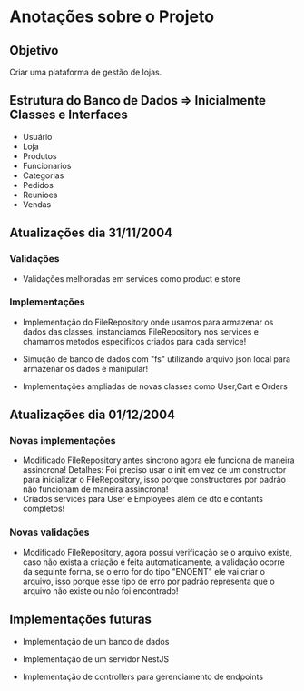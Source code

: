 # Anotações sobre o Projeto

## Objetivo

Criar uma plataforma de gestão de lojas.

## Estrutura do Banco de Dados => Inicialmente Classes e Interfaces

- Usuário
- Loja
- Produtos
- Funcionarios
- Categorias
- Pedidos
- Reunioes
- Vendas

## Atualizações dia 31/11/2004

### Validações  

- Validações melhoradas em services como product e store

### Implementações

- Implementação do FileRepository onde usamos para armazenar os dados das classes, instanciamos FileRepository nos services e chamamos metodos especificos criados para cada service!

- Simução de banco de dados com "fs" utilizando arquivo json local para armazenar os dados e manipular!

- Implementações ampliadas de novas classes como User,Cart e Orders

## Atualizações dia 01/12/2004

### Novas implementações

- Modificado FileRepository antes sincrono agora ele funciona de maneira assincrona!
Detalhes: Foi preciso usar o init em vez de um constructor para inicializar o FileRepository, isso porque constructores por padrão não funcionam de maneira assincrona!
- Criados services para User e Employees além de dto e contants completos!

### Novas validações

- Modificado FileRepository, agora possui verificação se o arquivo existe, caso não exista a criação é feita automaticamente, a validação ocorre da seguinte forma, se o erro for do tipo "ENOENT" ele vai criar o arquivo, isso porque esse tipo de erro por padrão representa que o arquivo não existe ou não foi encontrado!

## Implementações futuras

- Implementação de um banco de dados

- Implementação de um servidor NestJS

- Implementação de controllers para gerenciamento de endpoints
